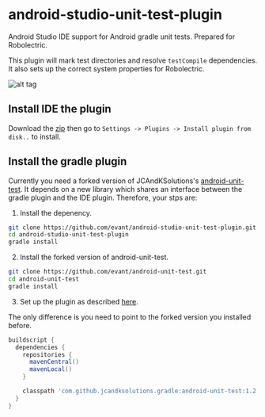 android-studio-unit-test-plugin
===============================

Android Studio IDE support for Android gradle unit tests. Prepared for Robolectric.

This plugin will mark test directories and resolve `testCompile` dependencies. It also sets up the correct system properties for Robolectric.

![alt tag](https://raw.githubusercontent.com/evant/android-studio-unit-test-plugin/master/screenshots/idea.png)

## Install IDE the plugin
Download the [zip](https://github.com/evant/android-studio-unit-test-plugin/raw/master/AndroidStudioUnitTestPlugin/AndroidStudioUnitTestPlugin.zip) then go to `Settings -> Plugins -> Install plugin from disk..` to install.

## Install the gradle plugin
Currently you need a forked version of JCAndKSolutions's [android-unit-test](https://github.com/evant/android-unit-test). It depends on a new library which shares an interface between the gradle plugin and the IDE plugin. Therefore, your stps are:

1. Install the depenency.

  ```bash
  git clone https://github.com/evant/android-studio-unit-test-plugin.git
  cd android-studio-unit-test-plugin
  gradle install
  ```

2. Install the forked version of android-unit-test.

  ```bash
  git clone https://github.com/evant/android-unit-test.git
  cd android-unit-test
  gradle install
  ```

3. Set up the plugin as described [here](https://github.com/JCAndKSolutions/android-unit-test).

  The only difference is you need to point to the forked version you installed before.
  ```groovy
  buildscript {
    dependencies {
      repositories {
        mavenCentral()
        mavenLocal()
      }

      classpath 'com.github.jcandksolutions.gradle:android-unit-test:1.2.1-SNAPSHOT'
    }
  }
  ```
